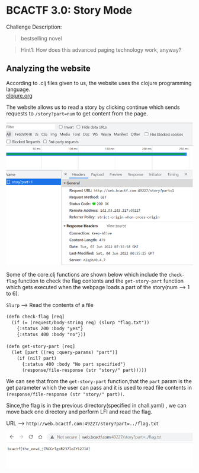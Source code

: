 # BCACTF 3.0: Story Mode

Challenge Description:

> bestselling novel

> Hint1: How does this advanced paging technology work, anyway?

## Analyzing the website

According to .clj files given to us, the website uses the clojure programming language.  
[clojure.org](https://clojure.org/)

The website allows us to read a story by clicking continue which sends requests to `/story?part=num` to get content from the page.

![req](req.PNG)

Some of the core.clj functions are shown below which include the `check-flag` function to check the flag contents and the `get-story-part` function which gets executed when the webpage loads a part of the story(num --> 1 to 6).

`Slurp` --> Read the contents of a file

```
(defn check-flag [req]
  (if (= (request/body-string req) (slurp "flag.txt"))
    {:status 200 :body "yes"}
    {:status 400 :body "no"}))

(defn get-story-part [req]
  (let [part ((req :query-params) "part")]
    (if (nil? part)
      {:status 400 :body "No part specified"}
      (response/file-response (str "story/" part)))))
```

We can see that from the `get-story-part` function,that the `part` param is the get parameter which the user can pass and it is used to read file contents in `(response/file-response (str "story/" part))`.

Since,the flag is in the previous directory(specified in chall.yaml) , we can move back one directory and perform LFI and read the flag.  

URL --> `http://web.bcactf.com:49227/story?part=../flag.txt`    

![flag_output](flag.PNG)